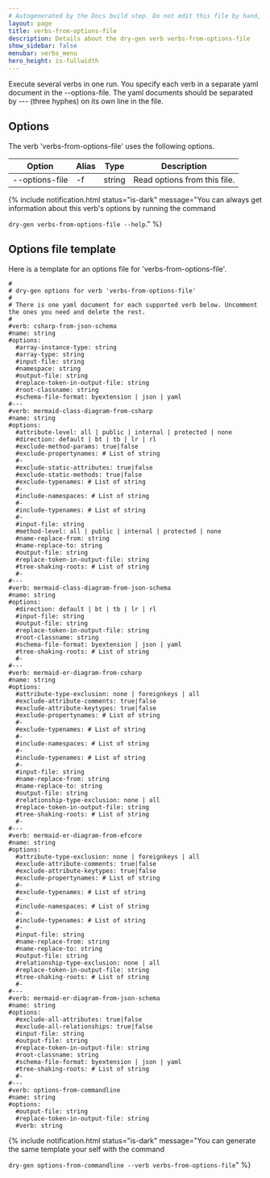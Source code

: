 ```yaml
---
# Autogenerated by the Docs build step. Do not edit this file by hand, as your edits will be overwritten by the next Docs build.
layout: page
title: verbs-from-options-file
description: Details about the dry-gen verb verbs-from-options-file
show_sidebar: false
menubar: verbs_menu
hero_height: is-fullwidth
---
```

Execute several verbs in one run. You specify each verb in a separate yaml document in the --options-file. The yaml documents should be separated by --- (three hyphes) on its own line in the file. 

## Options
The verb 'verbs-from-options-file' uses the following options.

|Option|Alias|Type|Description|
|---|---|---|---|
|--options-file|-f|string|Read options from this file.|

{% include notification.html status="is-dark" 
message="You can always get information about this verb's options by running the command 

`dry-gen verbs-from-options-file --help`."
%}
## Options file template
Here is a template for an options file for 'verbs-from-options-file'. 
```
#
# dry-gen options for verb 'verbs-from-options-file'
#
# There is one yaml document for each supported verb below. Uncomment the ones you need and delete the rest.
#
#verb: csharp-from-json-schema
#name: string
#options:
  #array-instance-type: string
  #array-type: string
  #input-file: string
  #namespace: string
  #output-file: string
  #replace-token-in-output-file: string
  #root-classname: string
  #schema-file-format: byextension | json | yaml
#---
#verb: mermaid-class-diagram-from-csharp
#name: string
#options:
  #attribute-level: all | public | internal | protected | none
  #direction: default | bt | tb | lr | rl
  #exclude-method-params: true|false
  #exclude-propertynames: # List of string
  #- 
  #exclude-static-attributes: true|false
  #exclude-static-methods: true|false
  #exclude-typenames: # List of string
  #- 
  #include-namespaces: # List of string
  #- 
  #include-typenames: # List of string
  #- 
  #input-file: string
  #method-level: all | public | internal | protected | none
  #name-replace-from: string
  #name-replace-to: string
  #output-file: string
  #replace-token-in-output-file: string
  #tree-shaking-roots: # List of string
  #- 
#---
#verb: mermaid-class-diagram-from-json-schema
#name: string
#options:
  #direction: default | bt | tb | lr | rl
  #input-file: string
  #output-file: string
  #replace-token-in-output-file: string
  #root-classname: string
  #schema-file-format: byextension | json | yaml
  #tree-shaking-roots: # List of string
  #- 
#---
#verb: mermaid-er-diagram-from-csharp
#name: string
#options:
  #attribute-type-exclusion: none | foreignkeys | all
  #exclude-attribute-comments: true|false
  #exclude-attribute-keytypes: true|false
  #exclude-propertynames: # List of string
  #- 
  #exclude-typenames: # List of string
  #- 
  #include-namespaces: # List of string
  #- 
  #include-typenames: # List of string
  #- 
  #input-file: string
  #name-replace-from: string
  #name-replace-to: string
  #output-file: string
  #relationship-type-exclusion: none | all
  #replace-token-in-output-file: string
  #tree-shaking-roots: # List of string
  #- 
#---
#verb: mermaid-er-diagram-from-efcore
#name: string
#options:
  #attribute-type-exclusion: none | foreignkeys | all
  #exclude-attribute-comments: true|false
  #exclude-attribute-keytypes: true|false
  #exclude-propertynames: # List of string
  #- 
  #exclude-typenames: # List of string
  #- 
  #include-namespaces: # List of string
  #- 
  #include-typenames: # List of string
  #- 
  #input-file: string
  #name-replace-from: string
  #name-replace-to: string
  #output-file: string
  #relationship-type-exclusion: none | all
  #replace-token-in-output-file: string
  #tree-shaking-roots: # List of string
  #- 
#---
#verb: mermaid-er-diagram-from-json-schema
#name: string
#options:
  #exclude-all-attributes: true|false
  #exclude-all-relationships: true|false
  #input-file: string
  #output-file: string
  #replace-token-in-output-file: string
  #root-classname: string
  #schema-file-format: byextension | json | yaml
  #tree-shaking-roots: # List of string
  #- 
#---
#verb: options-from-commandline
#name: string
#options:
  #output-file: string
  #replace-token-in-output-file: string
  #verb: string
```
{% include notification.html status="is-dark" 
message="You can generate the same template your self with the command 

`dry-gen options-from-commandline --verb verbs-from-options-file`"
%}
